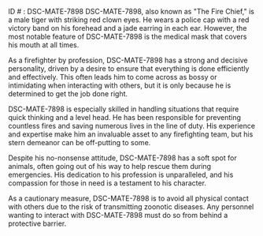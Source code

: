 ID # : DSC-MATE-7898
DSC-MATE-7898, also known as "The Fire Chief," is a male tiger with striking red clown eyes. He wears a police cap with a red victory band on his forehead and a jade earring in each ear. However, the most notable feature of DSC-MATE-7898 is the medical mask that covers his mouth at all times. 

As a firefighter by profession, DSC-MATE-7898 has a strong and decisive personality, driven by a desire to ensure that everything is done efficiently and effectively. This often leads him to come across as bossy or intimidating when interacting with others, but it is only because he is determined to get the job done right. 

DSC-MATE-7898 is especially skilled in handling situations that require quick thinking and a level head. He has been responsible for preventing countless fires and saving numerous lives in the line of duty. His experience and expertise make him an invaluable asset to any firefighting team, but his stern demeanor can be off-putting to some. 

Despite his no-nonsense attitude, DSC-MATE-7898 has a soft spot for animals, often going out of his way to help rescue them during emergencies. His dedication to his profession is unparalleled, and his compassion for those in need is a testament to his character. 

As a cautionary measure, DSC-MATE-7898 is to avoid all physical contact with others due to the risk of transmitting zoonotic diseases. Any personnel wanting to interact with DSC-MATE-7898 must do so from behind a protective barrier.